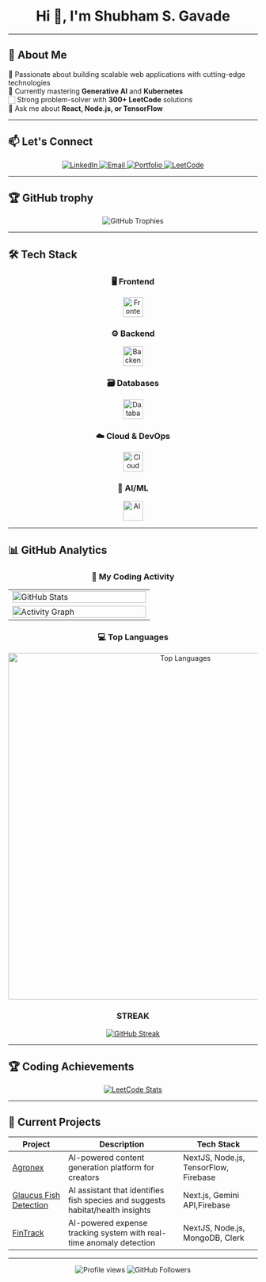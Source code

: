 <h1 align="center">Hi 👋, I'm Shubham S. Gavade</h1>

---

## 🚀 About Me

<div align="center">

  <p align="left">
    🔭 Passionate about building scalable web applications with cutting-edge technologies<br>
    🌱 Currently mastering <strong>Generative AI</strong> and <strong>Kubernetes</strong><br>
    🏻 Strong problem-solver with <strong>300+ LeetCode</strong> solutions<br>
    💬 Ask me about <strong>React, Node.js, or TensorFlow</strong><br>
    
  </p>
</div>

---

## 📫 Let's Connect

<div align="center">
  <a href="https://linkedin.com/in/shubham-gavade23">
    <img src="https://img.shields.io/badge/LinkedIn-0077B5?style=for-the-badge&logo=linkedin&logoColor=white" alt="LinkedIn">
  </a>
  <a href="mailto:gavadeshubham2004@gmail.com">
    <img src="https://img.shields.io/badge/Gmail-D14836?style=for-the-badge&logo=gmail&logoColor=white" alt="Email">
  </a>
  <a href="https://my-portfolio-silk-five-wcvq4prow3.vercel.app/">
    <img src="https://img.shields.io/badge/Portfolio-%23000000.svg?style=for-the-badge&logo=vercel&logoColor=white" alt="Portfolio">
  </a>
  <a href="https://leetcode.com/gavadeshubham2004/">
    <img src="https://img.shields.io/badge/-LeetCode-FFA116?style=for-the-badge&logo=LeetCode&logoColor=black" alt="LeetCode">
  </a>
</div>


---
## 🏆 GitHub trophy
<p align="center">
  <img 
  src="https://github-profile-trophy.vercel.app/?username=ShubhamG2004&theme=onedark&row=2&column=4&margin-w=15&margin-h=15&no-frame=true" 
  alt="GitHub Trophies"
/>
</p>


---
## 🛠️ Tech Stack

<div align="center">

### **🖥️ Frontend**
<img src="https://skillicons.dev/icons?i=react,next,redux,tailwind,html,css,js,ts" alt="Frontend" height="40">

### **⚙️ Backend**
<img src="https://skillicons.dev/icons?i=nodejs,express,nestjs,python,java,spring" alt="Backend" height="40">

### **🗃️ Databases**
<img src="https://skillicons.dev/icons?i=mongodb,mysql,postgres,redis,firebase" alt="Databases" height="40">

### **☁️ Cloud & DevOps**
<img src="https://skillicons.dev/icons?i=aws,docker,kubernetes,githubactions,nginx" alt="Cloud" height="40">

### **🧠 AI/ML**
<img src="https://skillicons.dev/icons?i=tensorflow,pytorch,opencv" alt="AI" height="40">

</div>

---

## 📊 GitHub Analytics

<div align="center">
  
### 🚀 My Coding Activity

<table>
  <!-- First Row: Stats + Streak -->
  <tr>
    <td width="50%">
      <img src="https://github-readme-stats.vercel.app/api?username=ShubhamG2004&show_icons=true&theme=radical&hide_border=true&include_all_commits=true&count_private=true" alt="GitHub Stats" width="100%">
    </td>
  </tr>
  
  <!-- Second Row: Activity Graph -->
  <tr>
    <td colspan="2">
      <img src="https://github-readme-activity-graph.vercel.app/graph?username=ShubhamG2004&theme=react-dark&hide_border=true&area=true" alt="Activity Graph" width="100%">
    </td>
  </tr>
</table>



### 💻 Top Languages

<img src="https://github-readme-stats.vercel.app/api/top-langs/?username=ShubhamG2004&layout=compact&theme=radical&hide_border=true&langs_count=6&exclude_repo=github-readme-stats" alt="Top Languages" width="700px">

### STREAK
<a href="https://git.io/streak-stats"><img src="https://git-hub-streak-stats.vercel.app?user=ShubhamG2004&theme=dracula&card_width=700" alt="GitHub Streak" /></a>

</div>

---

## 🏆 Coding Achievements
<p align="center">
  <a href="https://leetcode.com/gavadeshubham2004/">
    <img src="https://leetcard.jacoblin.cool/gavadeshubham2004?theme=dark&font=monospace" alt="LeetCode Stats">
  </a>
</p>

---



## 🌟 Current Projects

<div align="center">

<table>
  <thead>
    <tr>
      <th>Project</th>
      <th>Description</th>
      <th>Tech Stack</th>
    </tr>
  </thead>
  <tbody>
    <tr>
      <td><a href="https://github.com/ShubhamG2004/agronex_next ">Agronex</a></td>
      <td>AI-powered content generation platform for creators</td>
      <td>NextJS, Node.js, TensorFlow, Firebase</td>
    </tr>
    <tr>
      <td><a href="https://github.com/ShubhamG2004/glaucus">Glaucus Fish Detection</a></td>
      <td>AI assistant that identifies fish species and suggests habitat/health insights</td>
      <td>Next.js, Gemini API,Firebase</td>
    </tr>
    <tr>
      <td><a href="https://github.com/ShubhamG2004/fintrack">FinTrack</a></td>
      <td>AI-powered expense tracking system with real-time anomaly detection</td>
      <td>NextJS, Node.js, MongoDB, Clerk</td>
    </tr>
  </tbody>
</table>

</div>
</div>



---

<div align="center">
  <img src="https://komarev.com/ghpvc/?username=shubhamg2004&label=Profile+Views&color=7E3ACE&style=flat-square" alt="Profile views">
  <img src="https://img.shields.io/github/followers/ShubhamG2004?label=Follow&style=social" alt="GitHub Followers">
</div>

